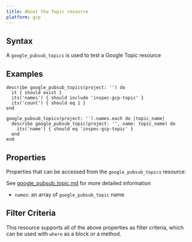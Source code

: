```yaml
---
title: About the Topic resource
platform: gcp
---
```



## Syntax
A `google_pubsub_topics` is used to test a Google Topic resource

## Examples
```
describe google_pubsub_topics(project: '') do
  it { should exist }
  its('names') { should include 'inspec-gcp-topic' }
  its('count') { should eq 1 }
end

google_pubsub_topics(project: '').names.each do |topic_name|
  describe google_pubsub_topic(project: '', name: topic_name) do
    its('name') { should eq 'inspec-gcp-topic' }
  end
end

```

## Properties
Properties that can be accessed from the `google_pubsub_topics` resource:

See [google_pubsub_topic.md](google_pubsub_topic.md) for more detailed information
  * `names`: an array of `google_pubsub_topic` name

## Filter Criteria
This resource supports all of the above properties as filter criteria, which can be used
with `where` as a block or a method.
